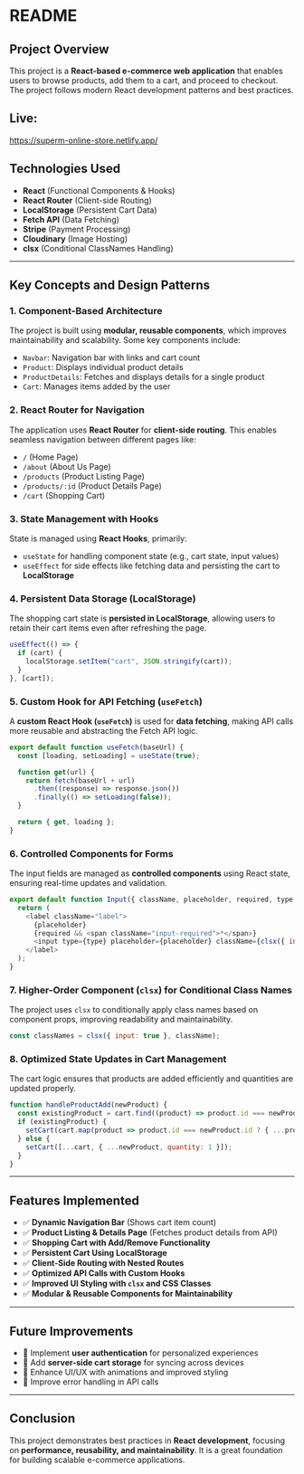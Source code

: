 # README

## Project Overview

This project is a **React-based e-commerce web application** that enables users to browse products, add them to a cart, and proceed to checkout. The project follows modern React development patterns and best practices.

## Live:
https://superm-online-store.netlify.app/

## Technologies Used
- **React** (Functional Components & Hooks)
- **React Router** (Client-side Routing)
- **LocalStorage** (Persistent Cart Data)
- **Fetch API** (Data Fetching)
- **Stripe** (Payment Processing)
- **Cloudinary** (Image Hosting)
- **clsx** (Conditional ClassNames Handling)

---

## Key Concepts and Design Patterns

### 1. **Component-Based Architecture**
The project is built using **modular, reusable components**, which improves maintainability and scalability. Some key components include:
- `Navbar`: Navigation bar with links and cart count
- `Product`: Displays individual product details
- `ProductDetails`: Fetches and displays details for a single product
- `Cart`: Manages items added by the user

### 2. **React Router for Navigation**
The application uses **React Router** for **client-side routing**. This enables seamless navigation between different pages like:
- `/` (Home Page)
- `/about` (About Us Page)
- `/products` (Product Listing Page)
- `/products/:id` (Product Details Page)
- `/cart` (Shopping Cart)

### 3. **State Management with Hooks**
State is managed using **React Hooks**, primarily:
- `useState` for handling component state (e.g., cart state, input values)
- `useEffect` for side effects like fetching data and persisting the cart to **LocalStorage**

### 4. **Persistent Data Storage (LocalStorage)**
The shopping cart state is **persisted in LocalStorage**, allowing users to retain their cart items even after refreshing the page.
```js
useEffect(() => {
  if (cart) {
    localStorage.setItem("cart", JSON.stringify(cart));
  }
}, [cart]);
```

### 5. **Custom Hook for API Fetching (`useFetch`)**
A **custom React Hook (`useFetch`)** is used for **data fetching**, making API calls more reusable and abstracting the Fetch API logic.
```js
export default function useFetch(baseUrl) {
  const [loading, setLoading] = useState(true);

  function get(url) {
    return fetch(baseUrl + url)
      .then((response) => response.json())
      .finally(() => setLoading(false));
  }

  return { get, loading };
}
```

### 6. **Controlled Components for Forms**
The input fields are managed as **controlled components** using React state, ensuring real-time updates and validation.
```js
export default function Input({ className, placeholder, required, type = "text", ...rest }) {
  return (
    <label className="label">
      {placeholder}
      {required && <span className="input-required">*</span>}
      <input type={type} placeholder={placeholder} className={clsx({ input: true }, className)} required={required} {...rest} />
    </label>
  );
}
```

### 7. **Higher-Order Component (`clsx`) for Conditional Class Names**
The project uses `clsx` to conditionally apply class names based on component props, improving readability and maintainability.
```js
const classNames = clsx({ input: true }, className);
```

### 8. **Optimized State Updates in Cart Management**
The cart logic ensures that products are added efficiently and quantities are updated properly.
```js
function handleProductAdd(newProduct) {
  const existingProduct = cart.find((product) => product.id === newProduct.id);
  if (existingProduct) {
    setCart(cart.map(product => product.id === newProduct.id ? { ...product, quantity: product.quantity + 1 } : product));
  } else {
    setCart([...cart, { ...newProduct, quantity: 1 }]);
  }
}
```

---

## Features Implemented
- ✅ **Dynamic Navigation Bar** (Shows cart item count)
- ✅ **Product Listing & Details Page** (Fetches product details from API)
- ✅ **Shopping Cart with Add/Remove Functionality**
- ✅ **Persistent Cart Using LocalStorage**
- ✅ **Client-Side Routing with Nested Routes**
- ✅ **Optimized API Calls with Custom Hooks**
- ✅ **Improved UI Styling with `clsx` and CSS Classes**
- ✅ **Modular & Reusable Components for Maintainability**

---

## Future Improvements
- 🔹 Implement **user authentication** for personalized experiences
- 🔹 Add **server-side cart storage** for syncing across devices
- 🔹 Enhance UI/UX with animations and improved styling
- 🔹 Improve error handling in API calls

---

## Conclusion
This project demonstrates best practices in **React development**, focusing on **performance, reusability, and maintainability**. It is a great foundation for building scalable e-commerce applications.

